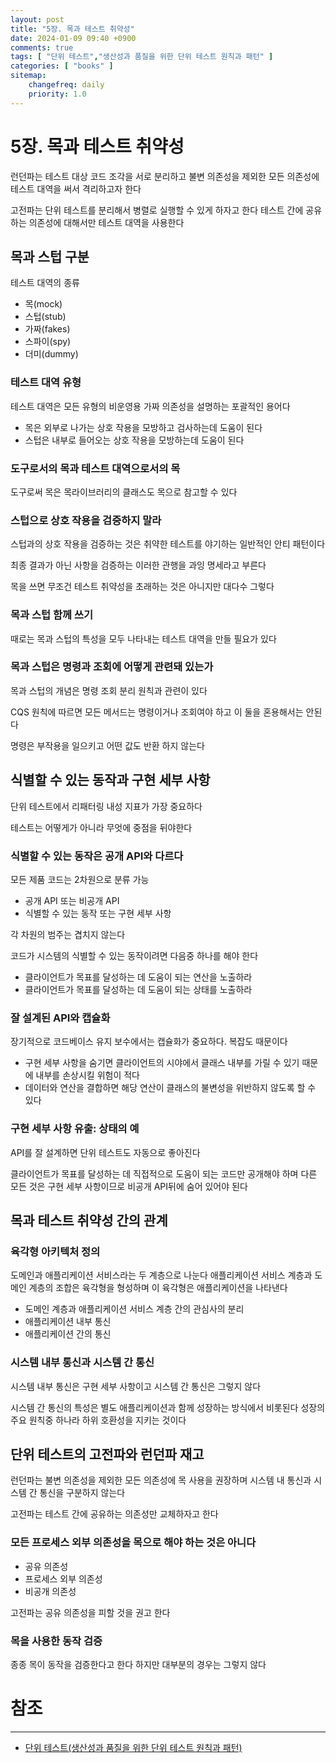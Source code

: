 ```yaml
---
layout: post
title: "5장. 목과 테스트 취약성"
date: 2024-01-09 09:40 +0900
comments: true
tags: [ "단위 테스트","생산성과 품질을 위한 단위 테스트 원칙과 패턴" ]
categories: [ "books" ]
sitemap:
    changefreq: daily
    priority: 1.0
---
```


# 5장. 목과 테스트 취약성

런던파는 테스트 대상 코드 조각을 서로 분리하고 불변 의존성을 제외한 모든 의존성에 테스트 대역을 써서 격리하고자 한다

고전파는 단위 테스트를 분리해서 병렬로 실행할 수 있게 하자고 한다 테스트 간에 공유하는 의존성에 대해서만 테스트 대역을 사용한다

## 목과 스텁 구분

테스트 대역의 종류
* 목(mock)
* 스텁(stub)
* 가짜(fakes)
* 스파이(spy)
* 더미(dummy)

### 테스트 대역 유형

테스트 대역은 모든 유형의 비운영용 가짜 의존성을 설명하는 포괄적인 용어다

* 목은 외부로 나가는 상호 작용을 모방하고 검사하는데 도움이 된다
* 스텁은 내부로 들어오는 상호 작용을 모방하는데 도움이 된다

### 도구로서의 목과 테스트 대역으로서의 목

도구로써 목은 목라이브러리의 클래스도 목으로 참고할 수 있다

### 스텁으로 상호 작용을 검증하지 말라

스텁과의 상호 작용을 검증하는 것은 취약한 테스트를 야기하는 일반적인 안티 패턴이다

최종 결과가 아닌 사항을 검증하는 이러한 관행을 과잉 명세라고 부른다

목을 쓰면 무조건 테스트 취약성을 초래하는 것은 아니지만 대다수 그렇다

### 목과 스텁 함께 쓰기

때로는 목과 스텁의 특성을 모두 나타내는 테스트 대역을 만들 필요가 있다

### 목과 스텁은 명령과 조회에 어떻게 관련돼 있는가

목과 스텁의 개념은 명령 조회 분리 원칙과 관련이 있다

CQS 원칙에 따르면 모든 메서드는 명령이거나 조회여야 하고 이 둘을 혼용해서는 안된다

명령은 부작용을 일으키고 어떤 값도 반환 하지 않는다

## 식별할 수 있는 동작과 구현 세부 사항

단위 테스트에서 리패터링 내성 지표가 가장 중요하다

테스트는 어떻게가 아니라 무엇에 중점을 뒤야한다

### 식별할 수 있는 동작은 공개 API와 다르다

모든 제품 코드는 2차원으로 분류 가능
* 공개 API 또는 비공개 API
* 식별할 수 있는 동작 또는 구현 세부 사항

각 차원의 범주는 겹치지 않는다

코드가 시스템의 식별할 수 있는 동작이려면 다음중 하나를 해야 한다
* 클라이언트가 목표를 달성하는 데 도움이 되는 연산을 노출하라
* 클라이언트가 목표를 달성하는 데 도움이 되는 상태를 노출하라

### 잘 설계된 API와 캡슐화

장기적으로 코드베이스 유지 보수에서는 캡슐화가 중요하다. 복잡도 때문이다

* 구현 세부 사항을 숨기면 클라이언트의 시야에서 클래스 내부를 가릴 수 있기 때문에 내부를 손상시킬 위험이 적다
* 데이터와 연산을 결합하면 해당 연산이 클래스의 불변성을 위반하지 않도록 할 수 있다

### 구현 세부 사항 유출: 상태의 예

API를 잘 설계하면 단위 테스트도 자동으로 좋아진다

클라이언트가 목표를 달성하는 데 직접적으로 도움이 되는 코드만 공개해야 하며 다른 모든 것은 구현 세부 사항이므로 비공개 API뒤에 숨어 있어야 된다

## 목과 테스트 취약성 간의 관계
### 육각형 아키텍처 정의
도메인과 애플리케이션 서비스라는 두 계층으로 나눈다
애플리케이션 서비스 계층과 도메인 계층의 조합은 육각형을 형성하며 이 육각형은 애플리케이션을 나타낸다

* 도메인 계층과 애플리케이션 서비스 계층 간의 관심사의 분리
* 애플리케이션 내부 통신
* 애플리케이션 간의 통신

### 시스템 내부 통신과 시스템 간 통신
시스템 내부 통신은 구현 세부 사항이고 시스템 간 통신은 그렇지 않다

시스템 간 통신의 특성은 별도 애플리케이션과 함께 성장하는 방식에서 비롯된다
성장의 주요 원칙중 하나라 하위 호환성을 지키는 것이다

## 단위 테스트의 고전파와 런던파 재고

런던파는 불변 의존성을 제외한 모든 의존성에 목 사용을 권장하며 시스템 내 통신과 시스템 간 통신을 구분하지 않는다

고전파는 테스트 간에 공유하는 의존성만 교체하자고 한다

### 모든 프로세스 외부 의존성을 목으로 해야 하는 것은 아니다

* 공유 의존성
* 프로세스 외부 의존성
* 비공개 의존성

고전파는 공유 의존성을 피할 것을 권고 한다

### 목을 사용한 동작 검증

종종 목이 동작을 검증한다고 한다 하지만 대부분의 경우는 그렇지 않다


# 참조
-----

* [단위 테스트(생산성과 품질을 위한 단위 테스트 원칙과 패턴)](http://www.acornpub.co.kr/book/unit-testing)
